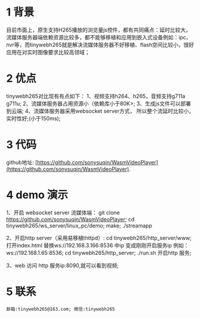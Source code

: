 # 1 背景
目前市面上，原生支持H265播放的浏览量js控件，都有共同痛点：延时比较大，流媒体服务器端依赖资源比较多，都不能够移植和应用到嵌入式设备例如：ipc、nvr等，而tinywebh265就是解决流媒体服务器不好移植、flash空间比较小，很好应用在对实时图像要求比较高领域；

# 2 优点
tinywebh265对比现有有点如下：
1、视频支持h264、h265，音频支持g711a g711u;
2、流媒体服务器占用资源小（依赖库小于80K>;
3、生成js文件可以部署到云端;
4、流媒体服务器采用websocket server方式， 所以整个流延时比较小，实时性好;(小于150ms);

# 3 代码
github地址: [https://github.com/sonysuqin/WasmVideoPlayer](https://github.com/sonysuqin/WasmVideoPlayer).

# 4 demo 演示
1、开启 websocket server 流媒体端：
git clone https://github.com/sonysuqin/WasmVideoPlayer;
cd tinywebh265/ws_server/linux_pc/demo;
make;
./streamapp

2、开启http server（采用易移植thttpd）:
cd tinywebh265/http_server/www;
打开index.html 替换ws://192.168.3.166:8536 中ip 变成刚刚开启服务ip 例如：ws://192.168.1.65:8536;
cd tinywebh265/http_server;
./run.sh 开启http 服务;

3、web 访问 http 服务ip:8090,就可以看到视频;

# 5 联系
    邮箱:tinywebh265@163.com; 微信:tinywebh265
